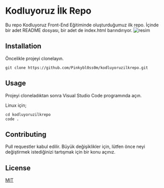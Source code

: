 # Kodluyoruz İlk Repo
Bu repo Kodluyoruz Front-End Eğitiminde oluşturduğumuz ilk repo. İçinde bir adet README dosyası, bir adet de index.html barındırıyor.
![resim](https://photos.app.goo.gl/yujpPfUCc99kpy8p9)
## Installation
Öncelikle projeyi clonelayın.

    git clone https://github.com/Pinkybl0ss0m/kodluyoruzilkrepo.git
## Usage
Projeyi cloneladıktan sonra Visual Studio Code programında açın.

Linux için;

    cd kodluyoruzilkrepo
    code .
## Contributing
Pull requestler kabul edilir. Büyük değişiklikler için, lütfen önce neyi değiştirmek istediğinizi tartışmak için bir konu açınız.
## License
[MIT](https://choosealicense.com/licenses/mit/)